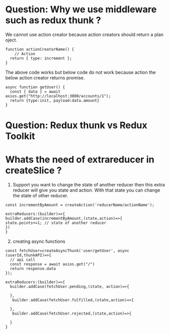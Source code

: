 # Question: Why we use middleware such as redux thunk ?

We cannot use action creator because action creators should return a plan oject.

```
function actionCreatorName() {
    // Action
  return { type: increment };
}

```

The above code works but below code do not work because action the below action creator returns promise.

```
async function getUser() {
  const { data } = await axios.get("http://localhost:3000/accounts/1");
  return {type:init, payload:data.amount}
}
```

# Question: Redux thunk vs Redux Toolkit

# Whats the need of extrareducer in createSlice ?

1. Support you want to change the state of another reducer then this extra reducer will give you state and action. With that state you can change the state of other reducer.

```
const incrementByAmount = createAction('reducerName/actionName');

extraReducers:(builder)=>{
builder.addCase(incrementByAmount,(state,action)=>{
state.points+=1; // state of another reducer
})
}

```
2. creating async functions

```
const fetchUser=createAsyncThunk('user/getUser', async (userId,thunkAPI)=>{
  // api call
  const response = await axios.get("/")
  return response.data
});

extraReducers:(builder)=>{
  builder.addCase(fetchUser.pending,(state, action)=>{

  },
   builder.addCase(fetchUser.fulfilled,(state,action)=>{
    
  },
   builder.addCase(fetchUser.rejected,(state,action)=>{
    
  }
}
```